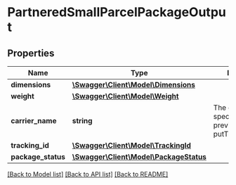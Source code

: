 # PartneredSmallParcelPackageOutput

## Properties
Name | Type | Description | Notes
------------ | ------------- | ------------- | -------------
**dimensions** | [**\Swagger\Client\Model\Dimensions**](Dimensions.md) |  | 
**weight** | [**\Swagger\Client\Model\Weight**](Weight.md) |  | 
**carrier_name** | **string** | The carrier specified with a previous call to putTransportDetails. | 
**tracking_id** | [**\Swagger\Client\Model\TrackingId**](TrackingId.md) |  | 
**package_status** | [**\Swagger\Client\Model\PackageStatus**](PackageStatus.md) |  | 

[[Back to Model list]](../README.md#documentation-for-models) [[Back to API list]](../README.md#documentation-for-api-endpoints) [[Back to README]](../README.md)


